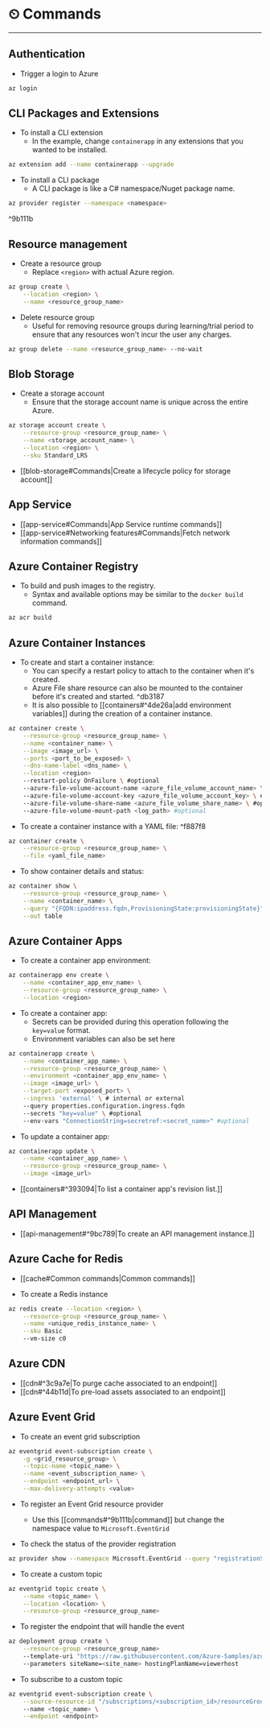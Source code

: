# ⏲ Commands
---
## Authentication

- Trigger a login to Azure

```bash
az login
```


## CLI Packages and Extensions

- To install a CLI extension
	- In the example, change `containerapp` in any extensions that you wanted to be installed.

```bash
az extension add --name containerapp --upgrade
```

- To install a CLI package
	- A CLI package is like a C# namespace/Nuget package name.

```bash
az provider register --namespace <namespace>
```

^9b111b

## Resource management

- Create a resource group
	- Replace `<region>` with actual Azure region.

```bash
az group create \
	--location <region> \
	--name <resource_group_name>
```

- Delete resource group
	- Useful for removing resource groups during learning/trial period to ensure that any resources won't incur the user any charges.

```bash
az group delete --name <resource_group_name> --no-wait
```

## Blob Storage

- Create a storage account
	- Ensure that the storage account name is unique across the entire Azure.

```bash
az storage account create \
	--resource-group <resource_group_name> \
	--name <storage_account_name> \
	--location <region> \
	--sku Standard_LRS
```

- [[blob-storage#Commands|Create a lifecycle policy for storage account]]

## App Service

- [[app-service#Commands|App Service runtime commands]]
- [[app-service#Networking features#Commands|Fetch network information commands]]

## Azure Container Registry

- To build and push images to the registry.
	- Syntax and available options may be similar to the `docker build` command.

```bash
az acr build
```

## Azure Container Instances

- To create and start a container instance:
	- You can specify a restart policy to attach to the container when it's created.
	- Azure File share resource can also be mounted to the container before it's created and started. ^db3187
	- It is also possible to [[containers#^4de26a|add environment variables]] during the creation of a container instance.

```bash
az container create \
	--resource-group <resource_group_name> \
	--name <container_name> \
	--image <image_url> \
	--ports <port_to_be_exposed> \
	--dns-name-label <dns_name> \
	--location <region>
	--restart-policy OnFailure \ #optional
	--azure-file-volume-account-name <azure_file_volume_account_name> \ #optional
	--azure-file-volume-account-key <azure_file_volume_account_key> \ #optional
	--azure-file-volume-share-name <azure_file_volume_share_name> \ #optional
	--azure-file-volume-mount-path <log_path> #optional
```

- To create a container instance with a YAML file: ^f887f8

```bash
az container create \
	--resource-group <resource_group_name> \
	--file <yaml_file_name>
```

- To show container details and status:

```bash
az container show \
	--resource-group <resource_group_name> \
	--name <container_name> \
	--query "{FQDN:ipaddress.fqdn,ProvisioningState:provisioningState}" \
	--out table
```

## Azure Container Apps

- To create a container app environment:

```bash
az containerapp env create \
	--name <container_app_env_name> \
	--resource-group <resource_group_name> \
	--location <region>
```

- To create a container app:
	- Secrets can be provided during this operation following the `key=value` format.
	- Environment variables can also be set here

```bash
az containerapp create \
	--name <container_app_name> \
	--resource-group <resource_group_name> \
	--environment <container_app_env_name> \
	--image <image_url> \
	--target-port <exposed_port> \
	--ingress 'external' \ # internal or external
	--query properties.configuration.ingress.fqdn
	--secrets "key=value" \ #optional
	--env-vars "ConnectionString=secretref:<secret_name>" #optional
```

- To update a container app:

```bash
az containerapp update \
	--name <container_app_name> \
	--resource-group <resource_group_name> \
	--image <image_url>
```

- [[containers#^393094|To list a container app's revision list.]]

## API Management

- [[api-management#^9bc789|To create an API management instance.]]

## Azure Cache for Redis

- [[cache#Common commands|Common commands]]

- To create a Redis instance

```bash
az redis create --location <region> \
	--resource-group <resource_group_name> \
	--name <unique_redis_instance_name> \
	--sku Basic
	--vm-size c0
```

## Azure CDN

- [[cdn#^3c9a7e|To purge cache associated to an endpoint]]
- [[cdn#^44b11d|To pre-load assets associated to an endpoint]]

## Azure Event Grid

- To create an event grid subscription

```bash
az eventgrid event-subscription create \
	-g <grid_resource_group> \
	--topic-name <topic_name> \
	--name <event_subscription_name> \
	--endpoint <endpoint_url> \
	--max-delivery-attempts <value>
```

- To register an Event Grid resource provider
	- Use this [[commands#^9b111b|command]] but change the namespace value to `Microsoft.EventGrid`

- To check the status of the provider registration

```bash
az provider show --namespace Microsoft.EventGrid --query "registrationState"
```

- To create a custom topic

```bash
az eventgrid topic create \
	--name <topic_name> \
	--location <location> \
	--resource-group <resource_group_name>
```

- To register the endpoint that will handle the event

```bash
az deployment group create \
	--resource-group <resource_group_name>
	--template-uri "https://raw.githubusercontent.com/Azure-Samples/azure-event-grid-viewer/main/azuredeploy.json"
	--parameters siteName=<site_name> hostingPlanName=viewerhost
```

- To subscribe to a custom topic

```bash
az eventgrid event-subscription create \
	--source-resource-id "/subscriptions/<subscription_id>/resourceGroups/az204-evgrid-rg/providers/Microsoft.EventGrid/topics/<topic_name>" \ #This is an example resource id
	--name <topic_name> \
	--endpoint <endpoint>
```